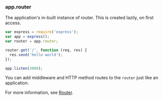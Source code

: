 <h3 id='app.router'>app.router</h3>

The application's in-built instance of router. This is created lazily, on first access.

```js
var express = require('express');
var app = express();
var router = app.router;

router.get('/', function (req, res) {
  res.send('hello world');
});

app.listen(3000);
```

You can add middleware and HTTP method routes to the `router` just like an application.

For more information, see [Router](#router).
